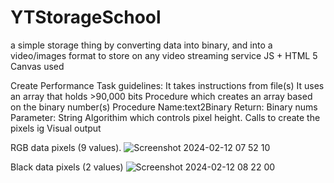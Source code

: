 # YTStorageSchool
a simple storage thing by converting data into binary, and into a video/images format to store on any video streaming service
JS + HTML 5 Canvas used

Create Performance Task guidelines:
It takes instructions from file(s)
It uses an array that holds >90,000 bits
Procedure which creates an array based on the binary number(s)
  Procedure Name:text2Binary
  Return: Binary nums
  Parameter: String 
Algorithim which controls pixel height.
Calls to create the pixels ig
Visual output


RGB data pixels (9 values).
![Screenshot 2024-02-12 07 52 10](https://github.com/LQ84i-1/YTStorageSchool/assets/155986030/6cfc9719-9b1e-4e4c-b082-04336bf67966)

Black data pixels (2 values)
![Screenshot 2024-02-12 08 22 00](https://github.com/LQ84i-1/YTStorageSchool/assets/155986030/a4d13dae-58f9-4bb5-8c10-f49fb8f0cf74)
